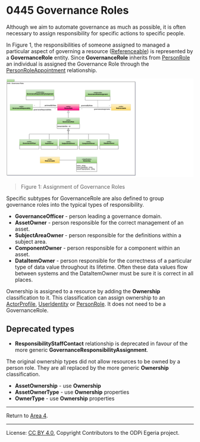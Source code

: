 <!-- SPDX-License-Identifier: CC-BY-4.0 -->
<!-- Copyright Contributors to the ODPi Egeria project. -->

# 0445 Governance Roles

Although we aim to automate governance as much as possible, it is often necessary to
assign responsibility for specific actions to specific people.

In Figure 1, the responsibilities of someone assigned to managed a
particular aspect of governing a resource ([Referenceable](0010-Base-Model.md))
is represented by a **GovernanceRole** entity.
Since **GovernanceRole** inherits from [PersonRole](0112-People.md)
an individual is assigned the Governance Role through the [PersonRoleAppointment](0112-People.md)
relationship.

![UML](0445-Governance-Roles.png#pagewidth)
> Figure 1: Assignment of Governance Roles

Specific subtypes for GovernanceRole are also defined to group governance roles into
the typical types of responsibility.

* **GovernanceOfficer** - person leading a governance domain.
* **AssetOwner** - person responsible for the correct management of an asset.
* **SubjectAreaOwner** - person responsible for the definitions within a subject area.
* **ComponentOwner** - person responsible for a component within an asset.
* **DataItemOwner** - person responsible for the correctness of a particular type of data value throughout its
lifetime.  Often these data values flow between systems and the DataItemOwner must be sure it is correct in all places.

Ownership is assigned to a resource by adding the **Ownership** classification to it.
This classification can assign ownership to an [ActorProfile](0110-Actors.md),
[UserIdentity](0110-Actors.md) or [PersonRole](0112-People.md).
It does not need to be a GovernanceRole.

## Deprecated types

* **ResponsibilityStaffContact** relationship is deprecated in favour of the more generic **GovernanceResponsibilityAssignment**.

The original ownership types did not allow resources to be owned by a person role.
They are all replaced by the more generic **Ownership** classification.

* **AssetOwnership** - use **Ownership**
* **AssetOwnerType** - use **Ownership** properties
* **OwnerType** - use **Ownership** properties

----

Return to [Area 4](Area-4-models.md).

----
License: [CC BY 4.0](https://creativecommons.org/licenses/by/4.0/),
Copyright Contributors to the ODPi Egeria project.